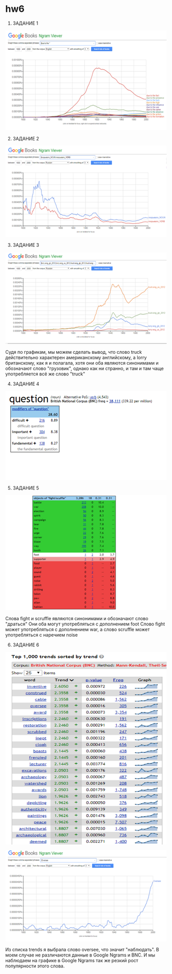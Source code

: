 # hw6
1) ЗАДАНИЕ 1

![](https://github.com/Casha-lar/hw6/blob/master/Рисунок1.png)

2) ЗАДАНИЕ 2

![](https://github.com/Casha-lar/hw6/blob/master/Рисунок2.png)

3) ЗАДАНИЕ 3

![](https://github.com/Casha-lar/hw6/blob/master/Рисунок3.png)

Судя по графикам, мы можем сделать вывод, что слово truck действительно характерен американскому английскому, а lorry британскому, как я и полагала, хотя они оба являются синонимами и обозначают слово "грузовик", однако как ни странно, и там и там чаще употребляется всё же слово "truck"

4) ЗАДАНИЕ 4

![](https://github.com/Casha-lar/hw6/blob/master/Рисунок4.png)

5) ЗАДАНИЕ 5

![](https://github.com/Casha-lar/hw6/blob/master/Рисунок5.png)

Слова fight и scruffle являются синонимами и обозначают слово "драться"
Они оба могут употребляться с дополнением foot
Слово fight может употребляться с дополнением war, а слово scruffle может употребляться с наречием noise

6) ЗАДАНИЕ 6

![](https://github.com/Casha-lar/hw6/blob/master/Рисунок6.png)

![](https://github.com/Casha-lar/hw6/blob/master/Рисунок8.png)

Из списка trends я выбрала слово oversee, что значит "наблюдать". В моем случае не различаются данные в Google Ngrams и BNC. И мы наблюдаем на графике в Google Ngrams так же резкий рост популярности этого слова.

